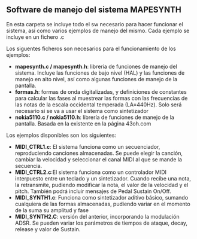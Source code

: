 Software de manejo del sistema MAPESYNTH
--

En esta carpeta se incluye todo el sw necesario para hacer funcionar el sistema, así como varios ejemplos de manejo del mismo. Cada ejemplo se incluye en un fichero .c 

Los siguentes ficheros son necesarios para el funcionamiento de los ejemplos:

- **mapesynth.c / mapesynth.h**: librería de funciones de manejo del sistema. Incluye las funciones de bajo nivel (HAL) y las funciones de manejo en alto nivel, así como algunas funciones de manejo de la pantalla.
- **formas.h**: formas de onda digitalizadas, y definiciones de constantes para calcular las fases al muestrear las formas con las frecuencias de las notas de la escala occidental temperada (LA=440Hz). Solo será necesario si se va a usar el sistema como sintetizador
- **nokia5110.c / nokia5110.h**: librería de funciones de manejo de la pantalla. Basada en la existente en la página 43oh.com


Los ejemplos disponibles son los siguientes:

- **MIDI_CTRL1.c**: El sistema funciona como un secuenciador, reproduciendo canciones almacenadas. Se puede elegir la canción, cambiar la velocidad y seleccionar el canal MIDI al que se mande la secuencia.
- **MIDI_CTRL2.c**:El sistema funciona como un controlador MIDI interpuesto entre un teclado y un sintetizador. Cuando recibe una nota, la retransmite, pudiendo modificar la nota, el valor de la velocidad y el pitch. También podrá incluir mensajes de Pedal Sustain On/Off.
- **MIDI_SYNTH1.c**: Funciona como sintetizador aditivo básico, sumando cualquiera de las formas almacenadas, pudiendo variar en el momento de la suma su amplitud y fase
- **MIDI_SYNTH2.C**: versión del anterior, incorporando la modulación ADSR. Se pueden variar los parámetros de tiempos de ataque, decay, release y valor de Sustain.  
